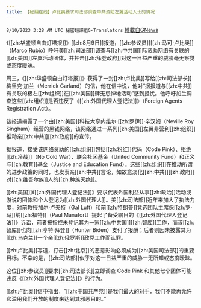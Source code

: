 ```yaml
---
title: 【秘翻在线】卢比奥要求司法部调查中共资助左翼活动人士的情况
---
```

`8/10/2023 3:28 AM UTC 秘密翻譯組G-Translators` [轉載自GNews](https://gnews.org/articles/1540362)

《[[zh:华盛顿自由灯塔报]]》[[zh:8月9日]]报道，[[zh:参议员]][[zh:马可·卢比奥]]（Marco Rubio）呼吁美[[zh:司法部]]调查与[[zh:中共国]]际资助网络有关联的[[zh:美国]]左翼活动团体，并抨击[[zh:拜登政府]]对这一日益严重的威胁毫无察觉或态度暧昧。

周三，《[[zh:华盛顿自由灯塔报]]》获得了一封[[zh:卢比奥]]写给[[zh:司法部长]]梅里克·加兰（Merrick Garland）的信，他在信中说，他对“据报道与[[zh:中共]]有关联的极左[[zh:组织]]在[[zh:美国]]肆无忌惮地活动”感到担忧。他呼吁加兰调查这些[[zh:组织]]是否违反了《[[zh:外国代理人登记法]]》（Foreign Agents Registration Act）。

该报道揭露了一个由[[zh:美国]]科技大亨内维尔·[[zh:罗伊]]·辛汉姆（Neville Roy Singham）经营的黑钱网络，该网络通过一系列[[zh:美国]]左翼非营利[[zh:组织]]推动亲[[zh:中共]][[zh:政府]]的宣传。

据报道，接受该网络资助的[[zh:组织]]包括[[zh:粉红]]代码（Code Pink）、拒绝[[zh:冷战]]（No Cold War）、联合社区基金（United Community Fund）和正义与[[zh:教育]]基金（Justice and Education Fund）。这些[[zh:组织]]在推动所谓的进步政策的同时，也发表亲[[zh:中共]]言论，如故意淡化[[zh:中共]][[zh:政府]]对[[zh:维吾尔族]]人的[[zh:种族灭绝]]。

[[zh:美国]]《[[zh:外国代理人登记法]]》要求代表外国利益从事[[zh:政治]]活动或游说的团体和个人登记为[[zh:外国代理人]]。美[[zh:司法部]]近年来加大了执法力度，对前教授加尔·卢夫特（Gal Luft）和前[[zh:特朗普]]竞选团队主席保[[zh:罗·马]]纳[[zh:福特]]（Paul Manafort）提起了备受瞩目的《[[zh:外国代理人登记法]]》诉讼，前者被指控未登记其为一家[[zh:中共国]][[zh:智库]]工作，而该[[zh:智库]]也向[[zh:亨特·拜登]]（Hunter Biden）支付了报酬；后者则因未披露其为[[zh:乌克兰]]一个亲[[zh:俄罗斯]]政党工作而认罪。

[[zh:卢比奥]]写道，打击[[zh:北京]]的恶意影响必须成为[[zh:美国司法部]]的重要目标。不幸的是，[[zh:司法部]]似乎对这一日益严重的威胁一无所知或态度暧昧。

这位[[zh:参议员]]要求[[zh:司法部长]]立即调查 Code Pink 和其他七个团体可能违反《[[zh:外国代理人登记法]]》的行为。

[[zh:卢比奥]]信中指出，“[[zh:中国共产党]]是我们最大的对手，我们不能再允许它滥用我们开放的制度来达到其邪恶目的。”
